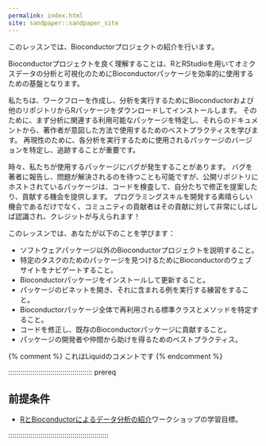```yaml
---
permalink: index.html
site: sandpaper::sandpaper_site
---
```


このレッスンでは、Bioconductorプロジェクトの紹介を行います。

Bioconductorプロジェクトを良く理解することは、RとRStudioを用いてオミクスデータの分析と可視化のためにBioconductorパッケージを効率的に使用するための基盤となります。

私たちは、ワークフローを作成し、分析を実行するためにBioconductorおよび他のリポジトリからRパッケージをダウンロードしてインストールします。
そのために、まず分析に関連する利用可能なパッケージを特定し、それらのドキュメントから、著作者が意図した方法で使用するためのベストプラクティスを学びます。
再現性のために、各分析を実行するために使用されるパッケージのバージョンを特定し、追跡することが重要です。

時々、私たちが使用するパッケージにバグが発生することがあります。
バグを著者に報告し、問題が解決されるのを待つことも可能ですが、公開リポジトリにホストされているパッケージは、コードを検査して、自分たちで修正を提案したり、貢献する機会を提供します。
プログラミングスキルを開発する素晴らしい機会であるだけでなく、コミュニティの貢献者はその貢献に対して非常にしばしば認識され、クレジットが与えられます！

このレッスンでは、あなたが以下のことを学びます：

- ソフトウェアパッケージ以外のBioconductorプロジェクトを説明すること。
- 特定のタスクのためのパッケージを見つけるためにBioconductorのウェブサイトをナビゲートすること。
- Bioconductorパッケージをインストールして更新すること。
- パッケージのビネットを開き、それに含まれる例を実行する練習をすること。
- Bioconductorパッケージ全体で再利用される標準クラスとメソッドを特定すること。
- コードを修正し、既存のBioconductorパッケージに貢献すること。
- パッケージの開発者や仲間から助けを得るためのベストプラクティス。

<!-- this is an html comment -->

{% comment %} これはLiquidのコメントです {% endcomment %}

::::::::::::::::::::::::::::::::::::::::::  prereq

## 前提条件

- [RとBioconductorによるデータ分析の紹介][lesson-intro-r-bioconductor]ワークショップの学習目標。

::::::::::::::::::::::::::::::::::::::::::::::::::

[lesson-intro-r-bioconductor]: https://carpentries-incubator.github.io/bioc-intro/index.html
